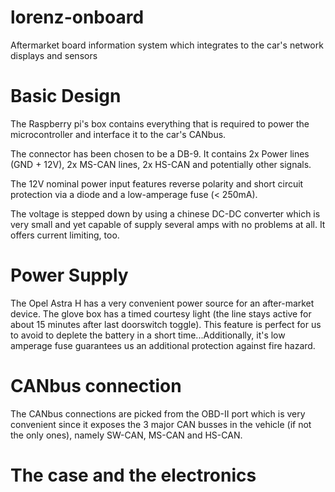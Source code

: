 # lorenz-onboard
Aftermarket board information system which integrates to the car's network displays and sensors

# Basic Design
The Raspberry pi's box contains everything that is required to power the microcontroller and interface it to the car's CANbus.

The connector has been chosen to be a DB-9. It contains 2x Power lines (GND + 12V), 2x MS-CAN lines, 2x HS-CAN and potentially other signals.

The 12V nominal power input features reverse polarity and short circuit protection via a diode and a low-amperage fuse (< 250mA).

The voltage is stepped down by using a chinese DC-DC converter which is very small and yet capable of supply several amps with no problems at all.
It offers current limiting, too.

# Power Supply
The Opel Astra H has a very convenient power source for an after-market device. The glove box has a timed courtesy light (the line stays active for about 15 minutes after last doorswitch toggle).
This feature is perfect for us to avoid to deplete the battery in a short time...Additionally, it's low amperage fuse guarantees us an additional protection against fire hazard.

# CANbus connection
The CANbus connections are picked from the OBD-II port which is very convenient since it exposes the 3 major CAN busses in the vehicle (if not the only ones), namely SW-CAN, MS-CAN and HS-CAN.

# The case and the electronics
